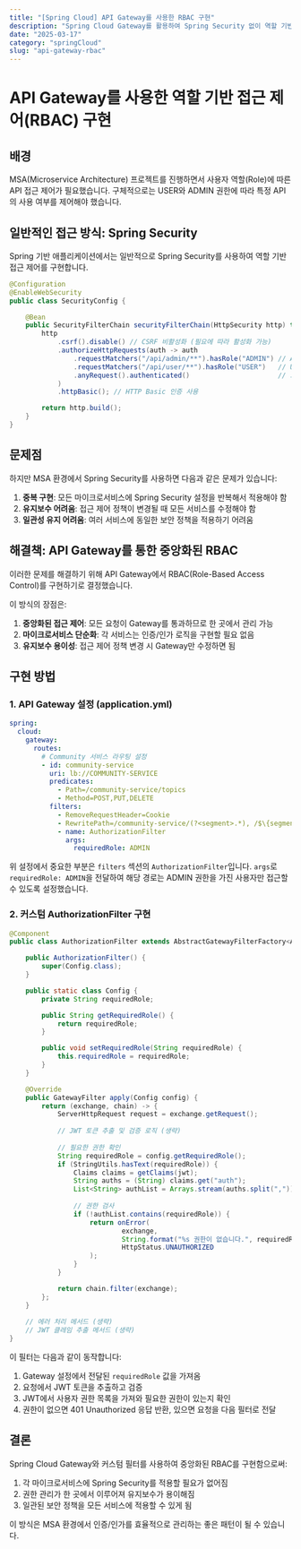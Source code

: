 ```yaml
---
title: "[Spring Cloud] API Gateway를 사용한 RBAC 구현"
description: "Spring Cloud Gateway를 활용하여 Spring Security 없이 역할 기반 접근 제어(RBAC)를 구현하는 방법을 알아봅니다."
date: "2025-03-17"
category: "springCloud"
slug: "api-gateway-rbac"
---
```


# API Gateway를 사용한 역할 기반 접근 제어(RBAC) 구현

## 배경

MSA(Microservice Architecture) 프로젝트를 진행하면서 사용자 역할(Role)에 따른 API 접근 제어가 필요했습니다. 구체적으로는 USER와 ADMIN 권한에 따라 특정 API의 사용 여부를 제어해야 했습니다.

## 일반적인 접근 방식: Spring Security

Spring 기반 애플리케이션에서는 일반적으로 Spring Security를 사용하여 역할 기반 접근 제어를 구현합니다.

```java
@Configuration
@EnableWebSecurity
public class SecurityConfig {

    @Bean
    public SecurityFilterChain securityFilterChain(HttpSecurity http) throws Exception {
        http
            .csrf().disable() // CSRF 비활성화 (필요에 따라 활성화 가능)
            .authorizeHttpRequests(auth -> auth
                .requestMatchers("/api/admin/**").hasRole("ADMIN") // ADMIN 권한만 접근 가능
                .requestMatchers("/api/user/**").hasRole("USER")   // USER 권한만 접근 가능
                .anyRequest().authenticated()                      // 그 외 요청은 인증 필요
            )
            .httpBasic(); // HTTP Basic 인증 사용

        return http.build();
    }
}
```

## 문제점

하지만 MSA 환경에서 Spring Security를 사용하면 다음과 같은 문제가 있습니다:

1. **중복 구현**: 모든 마이크로서비스에 Spring Security 설정을 반복해서 적용해야 함
2. **유지보수 어려움**: 접근 제어 정책이 변경될 때 모든 서비스를 수정해야 함
3. **일관성 유지 어려움**: 여러 서비스에 동일한 보안 정책을 적용하기 어려움

## 해결책: API Gateway를 통한 중앙화된 RBAC

이러한 문제를 해결하기 위해 API Gateway에서 RBAC(Role-Based Access Control)를 구현하기로 결정했습니다. 

이 방식의 장점은:

1. **중앙화된 접근 제어**: 모든 요청이 Gateway를 통과하므로 한 곳에서 관리 가능
2. **마이크로서비스 단순화**: 각 서비스는 인증/인가 로직을 구현할 필요 없음
3. **유지보수 용이성**: 접근 제어 정책 변경 시 Gateway만 수정하면 됨

## 구현 방법

### 1. API Gateway 설정 (application.yml)

```yaml
spring:
  cloud:
    gateway:
      routes:
        # Community 서비스 라우팅 설정
        - id: community-service
          uri: lb://COMMUNITY-SERVICE
          predicates:
            - Path=/community-service/topics
            - Method=POST,PUT,DELETE
          filters:
            - RemoveRequestHeader=Cookie
            - RewritePath=/community-service/(?<segment>.*), /$\{segment}
            - name: AuthorizationFilter
              args:
                requiredRole: ADMIN
```

위 설정에서 중요한 부분은 `filters` 섹션의 `AuthorizationFilter`입니다. `args`로 `requiredRole: ADMIN`을 전달하여 해당 경로는 ADMIN 권한을 가진 사용자만 접근할 수 있도록 설정했습니다.

### 2. 커스텀 AuthorizationFilter 구현

```java
@Component
public class AuthorizationFilter extends AbstractGatewayFilterFactory<AuthorizationFilter.Config> {

    public AuthorizationFilter() {
        super(Config.class);
    }

    public static class Config {
        private String requiredRole;

        public String getRequiredRole() {
            return requiredRole;
        }

        public void setRequiredRole(String requiredRole) {
            this.requiredRole = requiredRole;
        }
    }

    @Override
    public GatewayFilter apply(Config config) {
        return (exchange, chain) -> {
            ServerHttpRequest request = exchange.getRequest();
            
            // JWT 토큰 추출 및 검증 로직 (생략)
            
            // 필요한 권한 확인
            String requiredRole = config.getRequiredRole();
            if (StringUtils.hasText(requiredRole)) {
                Claims claims = getClaims(jwt);
                String auths = (String) claims.get("auth");
                List<String> authList = Arrays.stream(auths.split(",")).toList();
                
                // 권한 검사
                if (!authList.contains(requiredRole)) {
                    return onError(
                            exchange,
                            String.format("%s 권한이 없습니다.", requiredRole),
                            HttpStatus.UNAUTHORIZED
                    );
                }
            }

            return chain.filter(exchange);
        };
    }
    
    // 에러 처리 메서드 (생략)
    // JWT 클레임 추출 메서드 (생략)
}
```

이 필터는 다음과 같이 동작합니다:

1. Gateway 설정에서 전달된 `requiredRole` 값을 가져옴
2. 요청에서 JWT 토큰을 추출하고 검증
3. JWT에서 사용자 권한 목록을 가져와 필요한 권한이 있는지 확인
4. 권한이 없으면 401 Unauthorized 응답 반환, 있으면 요청을 다음 필터로 전달

## 결론

Spring Cloud Gateway와 커스텀 필터를 사용하여 중앙화된 RBAC를 구현함으로써:

1. 각 마이크로서비스에 Spring Security를 적용할 필요가 없어짐
2. 권한 관리가 한 곳에서 이루어져 유지보수가 용이해짐
3. 일관된 보안 정책을 모든 서비스에 적용할 수 있게 됨

이 방식은 MSA 환경에서 인증/인가를 효율적으로 관리하는 좋은 패턴이 될 수 있습니다.


